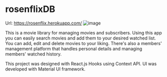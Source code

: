 ﻿# rosenflixDB

Url: https://rosenflix.herokuapp.com/
![image](https://user-images.githubusercontent.com/68274794/98708739-2f3e4080-238a-11eb-9c4d-c4686d0e3868.png)

This is a movie library for managing movies and subscribers.
Using this app you can easily search movies and add them to your desired watched list. You can add, edit and delete movies to your liking.
There's also a members' management platform that handles personal details and managing members' watched history.

This project was designed with React.js Hooks using Context API. 
UI was developed with Material UI framework.

